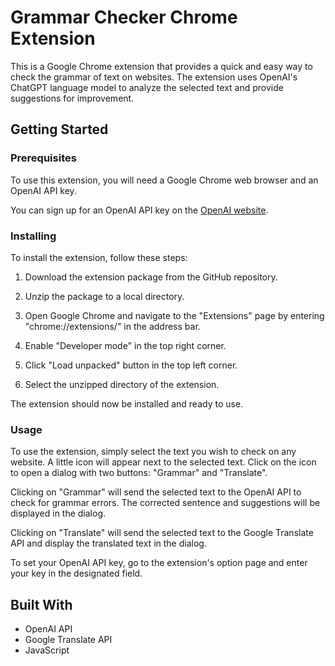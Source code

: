 # Grammar Checker Chrome Extension
This is a Google Chrome extension that provides a quick and easy way to check the grammar of text on websites. The extension uses OpenAI's ChatGPT language model to analyze the selected text and provide suggestions for improvement.

## Getting Started
### Prerequisites
To use this extension, you will need a Google Chrome web browser and an OpenAI API key.

You can sign up for an OpenAI API key on the [OpenAI website](https://beta.openai.com/signup/).

### Installing
To install the extension, follow these steps:

1. Download the extension package from the GitHub repository.

2. Unzip the package to a local directory.

3. Open Google Chrome and navigate to the "Extensions" page by entering "chrome://extensions/" in the address bar.

4. Enable "Developer mode" in the top right corner.

5. Click "Load unpacked" button in the top left corner.

6. Select the unzipped directory of the extension.

The extension should now be installed and ready to use.

### Usage
To use the extension, simply select the text you wish to check on any website. A little icon will appear next to the selected text. Click on the icon to open a dialog with two buttons: "Grammar" and "Translate".

Clicking on "Grammar" will send the selected text to the OpenAI API to check for grammar errors. The corrected sentence and suggestions will be displayed in the dialog.

Clicking on "Translate" will send the selected text to the Google Translate API and display the translated text in the dialog.

To set your OpenAI API key, go to the extension's option page and enter your key in the designated field.

## Built With
 - OpenAI API
 - Google Translate API
 - JavaScript